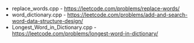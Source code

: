 - replace_words.cpp - https://leetcode.com/problems/replace-words/
- word_dictionary.cpp - https://leetcode.com/problems/add-and-search-word-data-structure-design/
- Longest_Word_in_Dictionary.cpp - https://leetcode.com/problems/longest-word-in-dictionary/
          
